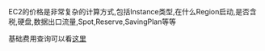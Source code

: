 
EC2的价格是非常复杂的计算方式,包括Instance类型,在什么Region启动,是否含税,硬盘,数据出口流量,Spot,Reserve,SavingPlan等等

基础费用查询可以看[这里](https://amazonaws-china.com/cn/ec2/pricing/on-demand/)
